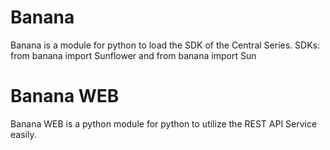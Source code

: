 # Banana
Banana is a module for python to load the SDK of the Central Series.
SDKs:
from banana import Sunflower and from banana import Sun
# Banana WEB
Banana WEB is a python module for python to utilize the REST API Service easily.
